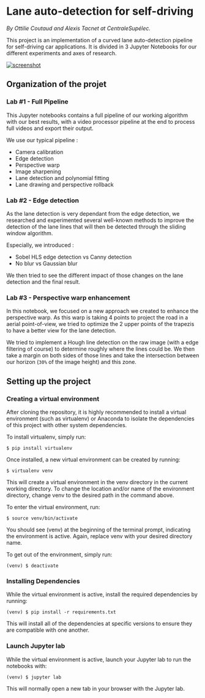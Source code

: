 # Lane auto-detection for self-driving

*By Ottilie Coutaud and Alexis Tacnet at CentraleSupélec.*

This project is an implementation of a curved lane auto-detection pipeline for self-driving car applications. It is divided in 3 Jupyter Notebooks for our different experiments and axes of research.

[![screenshot](https://raw.githubusercontent.com/fuegoio/lane-detection/master/screenshot.png)](https://raw.githubusercontent.com/fuegoio/lane-detection/master/screenshot.png)

## Organization of the projet

### Lab #1 - Full Pipeline

This Jupyter notebooks contains a full pipeline of our working algorithm with our best results, with a video processor pipeline at the end to process full videos and export their output.

We use our typical pipeline :

* Camera calibration
* Edge detection
* Perspective warp
* Image sharpening
* Lane detection and polynomial fitting
* Lane drawing and perspective rollback

### Lab #2 - Edge detection

As the lane detection is very dependant from the edge detection, we researched and experimented several well-known methods to improve the detection of the lane lines that will then be detected through the sliding window algorithm.

Especially, we introduced :

* Sobel HLS edge detection vs Canny detection
* No blur vs Gaussian blur

We then tried to see the different impact of those changes on the lane detection and the final result.

### Lab #3 - Perspective warp enhancement

In this notebook, we focused on a new approach we created to enhance the perspective warp. As this warp is taking 4 points to project the road in a aerial point-of-view, we tried to optimize the 2 upper points of the trapezis to have a better view for the lane detection.

We tried to implement a Hough line detection on the raw image (with a edge filtering of course) to determine roughly where the lines could be. We then take a margin on both sides of those lines and take the intersection between our horizon (`30%` of the image height) and this zone.
 
## Setting up the project

### Creating a virtual environment

After cloning the repository, it is highly recommended to install a virtual environment (such as virtualenv) or Anaconda to isolate the dependencies of this project with other system dependencies.

To install virtualenv, simply run:

```
$ pip install virtualenv
```

Once installed, a new virtual environment can be created by running:

```
$ virtualenv venv
```

This will create a virtual environment in the venv directory in the current working directory. To change the location and/or name of the environment directory, change venv to the desired path in the command above.

To enter the virtual environment, run:

```
$ source venv/bin/activate
```

You should see (venv) at the beginning of the terminal prompt, indicating the environment is active. Again, replace venv with your desired directory name.

To get out of the environment, simply run:

```
(venv) $ deactivate
```

### Installing Dependencies

While the virtual environment is active, install the required dependencies by running:

```
(venv) $ pip install -r requirements.txt
```

This will install all of the dependencies at specific versions to ensure they are compatible with one another.

### Launch Jupyter lab

While the virtual environment is active, launch your Jupyter lab to run the notebooks with:

```
(venv) $ jupyter lab
```

This will normally open a new tab in your browser with the Jupyter lab.